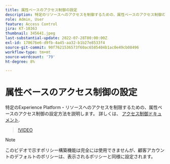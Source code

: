 ```yaml
---
title: 属性ベースのアクセス制御の設定
description: 特定のリソースへのアクセスを制御するための、属性ベースのアクセス制御のExperience Platform方法を説明します。
role: Admin, User
feature: Access Control
jira: KT-10363
thumbnail: 345641.jpeg
last-substantial-update: 2022-07-28T00:00:00Z
exl-id: 170676e6-d9fb-4a45-aa32-b1b27e8533f4
source-git-commit: 90f7621536573f60ac6585404b1ac0e49cb08496
workflow-type: tm+mt
source-wordcount: '79'
ht-degree: 8%

---
```


# 属性ベースのアクセス制御の設定

特定のExperience Platform・リソースへのアクセスを制限するための、属性ベースのアクセス制御の設定方法を説明します。 詳しくは、 [アクセス制御ドキュメント](https://experienceleague.adobe.com/docs/experience-platform/access-control/abac/overview.html?lang=ja).

>[!VIDEO](https://video.tv.adobe.com/v/345641?quality=12&learn=on)

>[!NOTE]
>
> このビデオで示すポリシー構築機能は完全には使用できませんが、顧客アカウントのデフォルトのポリシーは、表示されるポリシーと同様に設定されます。
